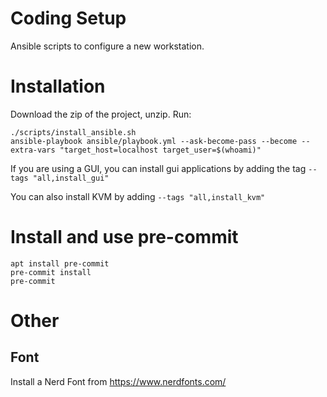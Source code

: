 # Coding Setup

Ansible scripts to configure a new workstation.

# Installation
Download the zip of the project, unzip.
Run:
```
./scripts/install_ansible.sh
ansible-playbook ansible/playbook.yml --ask-become-pass --become --extra-vars "target_host=localhost target_user=$(whoami)"
```

If you are using a GUI, you can install gui applications by adding the tag `--tags "all,install_gui"`

You can also install KVM by adding `--tags "all,install_kvm"`


# Install and use pre-commit
```
apt install pre-commit
pre-commit install
pre-commit
```

# Other
## Font
Install a Nerd Font from https://www.nerdfonts.com/
